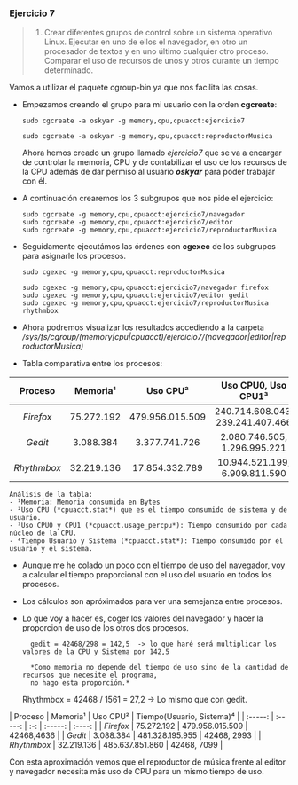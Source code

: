### Ejercicio 7

> 1) Crear diferentes grupos de control sobre un sistema operativo Linux. Ejecutar en uno de ellos el navegador, en otro un procesador de textos y en uno último cualquier otro proceso. Comparar el uso de recursos de unos y otros durante un tiempo determinado.

Vamos a utilizar el paquete cgroup-bin ya que nos facilita las cosas.

+   Empezamos creando el grupo para mi usuario con la orden **cgcreate**:
    
        sudo cgcreate -a oskyar -g memory,cpu,cpuacct:ejercicio7
        
        sudo cgcreate -a oskyar -g memory,cpu,cpuacct:reproductorMusica

    
    Ahora hemos creado un grupo llamado *ejercicio7* que se va a encargar de controlar la memoria, CPU y de contabilizar el uso de los recursos de la CPU además de dar permiso al usuario ***oskyar*** para poder trabajar con él. 
    
+   A continuación crearemos los 3 subgrupos que nos pide el ejercicio:

        sudo cgcreate -g memory,cpu,cpuacct:ejercicio7/navegador
        sudo cgcreate -g memory,cpu,cpuacct:ejercicio7/editor
        sudo cgcreate -g memory,cpu,cpuacct:ejercicio7/reproductorMusica
    
+   Seguidamente ejecutámos las órdenes con **cgexec** de los subgrupos para asignarle los procesos.

        sudo cgexec -g memory,cpu,cpuacct:reproductorMusica

        sudo cgexec -g memory,cpu,cpuacct:ejercicio7/navegador firefox
        sudo cgexec -g memory,cpu,cpuacct:ejercicio7/editor gedit
        sudo cgexec -g memory,cpu,cpuacct:ejercicio7/reproductorMusica rhythmbox
        
+   Ahora podremos visualizar los resultados accediendo a la carpeta 
*/sys/fs/cgroup/(memory|cpu|cpuacct)/ejercicio7/(navegador|editor|reproductorMusica)*

+   Tabla comparativa entre los procesos:

| Proceso | Memoria¹ | Uso CPU² | Uso CPU0, Uso CPU1³ | Tiempo(Usuario, Sistema)⁴ | 
| :-----: | :-----: | :-: | :-----: | :----: |
|  *Firefox* | 75.272.192  | 479.956.015.509  | 240.714.608.043, 239.241.407.466 | 42468,4636 |
|  *Gedit* |  3.088.384 | 3.377.741.726 | 2.080.746.505, 1.296.995.221| 298, 24 |
|  *Rhythmbox* | 32.219.136  |  17.854.332.789 | 10.944.521.199, 6.909.811.590 | 1561, 261 |

    Análisis de la tabla:
    - ¹Memoria: Memoria consumida en Bytes
    - ²Uso CPU (*cpuacct.stat*) que es el tiempo consumido de sistema y de usuario.
    - ³Uso CPU0 y CPU1 (*cpuacct.usage_percpu*): Tiempo consumido por cada núcleo de la CPU.
    - ⁴Tiempo Usuario y Sistema (*cpuacct.stat*): Tiempo consumido por el usuario y el sistema.
    
+ Aunque me he colado un poco con el tiempo de uso del navegador, voy a calcular el tiempo proporcional con el uso del usuario en todos los procesos.
 
+ Los cálculos son apróximados para ver una semejanza entre procesos.
+ Lo que voy a hacer es, coger los valores del navegador y hacer la proporcion de uso de los otros dos procesos.
    
        gedit = 42468/298 = 142,5  -> lo que haré será multiplicar los valores de la CPU y Sistema por 142,5
        
        *Como memoria no depende del tiempo de uso sino de la cantidad de recursos que necesite el programa, 
        no hago esta proporción.*
    
    Rhythmbox = 42468 / 1561 =  27,2 -> Lo mismo que con gedit.
    
| Proceso | Memoria¹ | Uso CPU² |  Tiempo(Usuario, Sistema)⁴ | 
| :-----: | :-----: | :-: | :-----: | :----: |
|  *Firefox* | 75.272.192  | 479.956.015.509  | 42468,4636 |
|  *Gedit* |  3.088.384 | 481.328.195.955 | 42468, 2993 |
|  *Rhythmbox* | 32.219.136  |  485.637.851.860 | 42468, 7099 |

Con esta aproximación vemos que el reproductor de música frente al editor y navegador necesita más uso de CPU para un mismo tiempo de uso.

